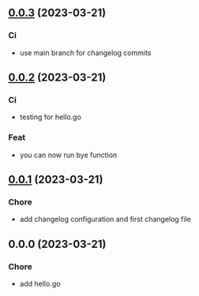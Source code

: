 
<a name="0.0.3"></a>
## [0.0.3](/compare/0.0.2...0.0.3) (2023-03-21)

### Ci

* use main branch for changelog commits


<a name="0.0.2"></a>
## [0.0.2](/compare/0.0.1...0.0.2) (2023-03-21)

### Ci

* testing for hello.go

### Feat

* you can now run bye function


<a name="0.0.1"></a>
## [0.0.1](/compare/0.0.0...0.0.1) (2023-03-21)

### Chore

* add changelog configuration and first changelog file


<a name="0.0.0"></a>
## 0.0.0 (2023-03-21)

### Chore

* add hello.go

